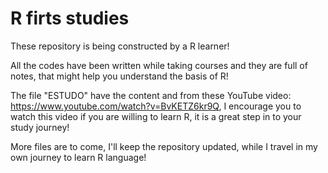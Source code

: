 # R firts studies

These repository is being constructed by a R learner! 


All the codes have been written while taking courses and they are full of notes, that might help you understand the basis of R!

The file "ESTUDO" have the content and from these YouTube video: https://www.youtube.com/watch?v=BvKETZ6kr9Q, I encourage you to watch this video if you are willing to learn R, it is a great step in to your study journey!

More files are to come, I'll keep the repository updated, while I travel in my own journey to learn R language!
